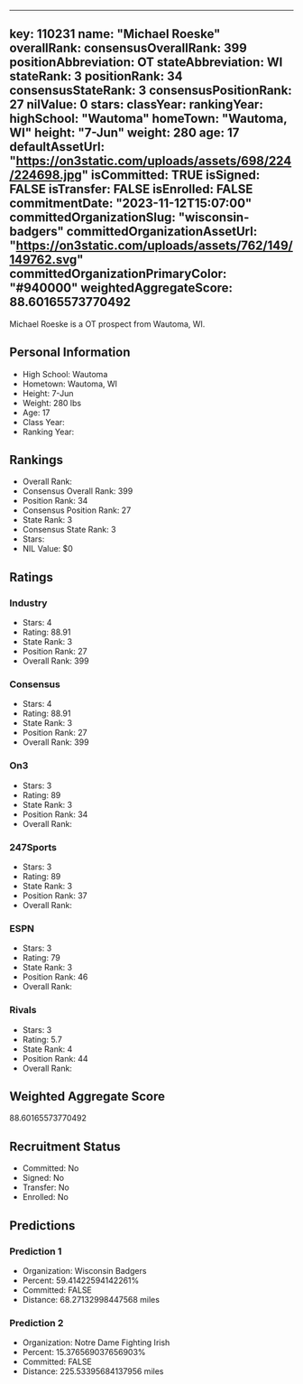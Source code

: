 ---
  key: 110231
  name: "Michael Roeske"
  overallRank: 
  consensusOverallRank: 399
  positionAbbreviation: OT
  stateAbbreviation: WI
  stateRank: 3
  positionRank: 34
  consensusStateRank: 3
  consensusPositionRank: 27
  nilValue: 0
  stars: 
  classYear: 
  rankingYear: 
  highSchool: "Wautoma"
  homeTown: "Wautoma, WI"
  height: "7-Jun"
  weight: 280
  age: 17
  defaultAssetUrl: "https://on3static.com/uploads/assets/698/224/224698.jpg"
  isCommitted: TRUE
  isSigned: FALSE
  isTransfer: FALSE
  isEnrolled: FALSE
  commitmentDate: "2023-11-12T15:07:00"
  committedOrganizationSlug: "wisconsin-badgers"
  committedOrganizationAssetUrl: "https://on3static.com/uploads/assets/762/149/149762.svg"
  committedOrganizationPrimaryColor: "#940000"
  weightedAggregateScore: 88.60165573770492
  ---
  
  Michael Roeske is a OT prospect from Wautoma, WI.
  
  ## Personal Information
  - High School: Wautoma
  - Hometown: Wautoma, WI
  - Height: 7-Jun
  - Weight: 280 lbs
  - Age: 17
  - Class Year: 
  - Ranking Year: 
  
  ## Rankings
  - Overall Rank: 
  - Consensus Overall Rank: 399
  - Position Rank: 34
  - Consensus Position Rank: 27
  - State Rank: 3
  - Consensus State Rank: 3
  - Stars: 
  - NIL Value: $0
  
  ## Ratings
  
  ### Industry
  - Stars: 4
  - Rating: 88.91
  - State Rank: 3
  - Position Rank: 27
  - Overall Rank: 399
  
  ### Consensus
  - Stars: 4
  - Rating: 88.91
  - State Rank: 3
  - Position Rank: 27
  - Overall Rank: 399
  
  ### On3
  - Stars: 3
  - Rating: 89
  - State Rank: 3
  - Position Rank: 34
  - Overall Rank: 
  
  ### 247Sports
  - Stars: 3
  - Rating: 89
  - State Rank: 3
  - Position Rank: 37
  - Overall Rank: 
  
  ### ESPN
  - Stars: 3
  - Rating: 79
  - State Rank: 3
  - Position Rank: 46
  - Overall Rank: 
  
  ### Rivals
  - Stars: 3
  - Rating: 5.7
  - State Rank: 4
  - Position Rank: 44
  - Overall Rank: 
  
  ## Weighted Aggregate Score
  88.60165573770492
  
  ## Recruitment Status
  - Committed: No
  - Signed: No
  - Transfer: No
  - Enrolled: No
  
  
  
  ## Predictions
  
  ### Prediction 1
  - Organization: Wisconsin Badgers
  - Percent: 59.41422594142261%
  - Committed: FALSE
  - Distance: 68.27132998447568 miles
  
  ### Prediction 2
  - Organization: Notre Dame Fighting Irish
  - Percent: 15.376569037656903%
  - Committed: FALSE
  - Distance: 225.53395684137956 miles
  